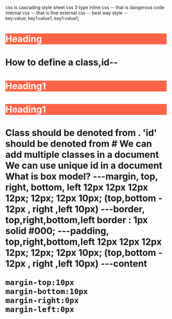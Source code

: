 css is cascading style sheet
css 3 type
inline css -- that is dangerous code
internal css -- that is fine
external css -- best way
style --  
 key:value;
key1:value1;
key1:value1;

<h1 style='background-color:tomato;color:white'>Heading<h1>

<head>
    <style>
        .heading-1{
            background-color:tomato;
            color:white
        }
        #heading-1{
            background-color:tomato;
            color:white
        }
    </style>
</head>

How to define a class,id--

<h1 class="heading-1">Heading1<h1>
<h1 id="heading-1">Heading1<h1>
Class should be denoted from .
'id' should be denoted from #
We can add multiple classes in a document
We can use unique id in a document

<head>
    <link>
</head>
What is box model?
    ---margin, top, right, bottom, left
        12px 12px 12px 12px;
        12px;
        12px 10px; (top,bottom - 12px , right ,left 10px)
    ---border, top,right,bottom,left
        border : 1px solid #000;
    ---padding, top,right,bottom,left
        12px 12px 12px 12px;
        12px;
        12px 10px; (top,bottom - 12px , right ,left 10px)
    ---content

    margin-top:10px
    margin-bottom:10px
    margin-right:0px
    margin-left:0px
